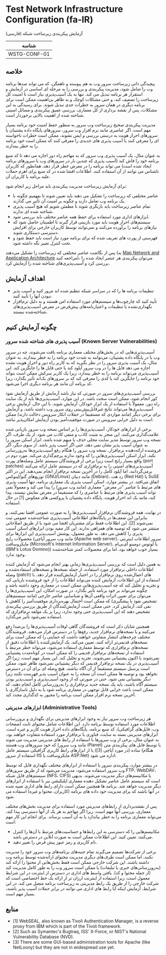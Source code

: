 # Test Network Infrastructure Configuration (fa-IR)

آزمایش پیکربندی زیرساخت شبکه (فارسی)

|شناسه          |
|------------|
|WSTG-CONF-01|

## خلاصه

پیچیدگی ذاتی زیرساخت سرور وب به هم پیوسته و ناهمگن، که می تواند صدها برنامه وب را شامل شود، مدیریت پیکربندی و بررسی را به مرحله ای اساسی در آزمایش و استقرار هر برنامه تبدیل می کند. تنها به یک آسیب‌پذیری نیاز است تا امنیت کل زیرساخت را تضعیف کند، و حتی مشکلات کوچک و به ظاهر بی‌اهمیت ممکن است برای برنامه دیگری در همان سرور به خطرات جدی تبدیل شوند. برای رسیدگی به این مشکلات، پس از نقشه برداری از کل معماری، بررسی عمیق پیکربندی و مسائل امنیتی شناخته شده از اهمیت بالایی برخوردار است.

مدیریت پیکربندی صحیح زیرساخت وب سرور به منظور حفظ امنیت خود برنامه بسیار مهم است. اگر عناصری مانند نرم افزار وب سرور، سرورهای پایگاه داده پشتیبان یا سرورهای احراز هویت به درستی بررسی و ایمن نشوند، ممکن است خطرات ناخواسته ای را معرفی کنند یا آسیب پذیری های جدیدی را معرفی کنند که ممکن است خود برنامه را به خطر بیندازند.

به عنوان مثال، یک آسیب پذیری وب سرور که به مهاجم راه دور اجازه می دهد تا کد منبع برنامه خود را فاش کند (آسیب پذیری که چندین بار در سرورهای وب یا سرورهای برنامه ایجاد شده است) می تواند برنامه را در معرض خطر قرار دهد، همانطور که کاربران ناشناس می توانند از آن استفاده کنند. اطلاعات افشا شده در کد منبع برای اهرم حملات علیه برنامه یا کاربران آن.

برای آزمایش زیرساخت مدیریت پیکربندی باید مراحل زیر انجام شود:

- عناصر مختلفی که زیرساخت را تشکیل می دهند باید تعیین شوند تا بفهمیم چگونه با یک برنامه وب تعامل دارند و چگونه بر امنیت آن تأثیر می گذارند.
- تمام عناصر زیرساخت باید بازنگری شوند تا مطمئن شویم که هیچ آسیب پذیری شناخته شده ای ندارند.
- ابزارهای اداری مورد استفاده برای حفظ همه عناصر مختلف باید بررسی شود.
- سیستم‌های احراز هویت باید مورد بازبینی قرار گیرند تا اطمینان حاصل شود که نیازهای برنامه را برآورده می‌کنند و نمی‌توانند توسط کاربران خارجی برای افزایش دسترسی دستکاری شوند.
- فهرستی از پورت های تعریف شده که برای برنامه مورد نیاز است باید حفظ شود و تحت کنترل تغییر نگه داشته شود.

پس از نگاشت عناصر مختلفی که زیرساخت را تشکیل می‌دهند (به [Map Network and Application Architecture](../01-Information_Gathering/10-Map_Application_Architecture.md) مراجعه کنید)، می‌توان پیکربندی هر عنصر ایجاد شده را بررسی کرد و آسیب‌پذیری‌های شناخته شده را آزمایش کرد.

## اهداف آزمایش

- تنظیمات برنامه ها را که در سراسر شبکه تنظیم شده اند مرور کنید و آسیب پذیر نبودن آنها را تأیید کنید.
- تأیید کنید که چارچوب‌ها و سیستم‌های مورد استفاده امن هستند و به دلیل نرم‌افزار نگهداری‌نشده یا تنظیمات و اعتبارنامه‌های پیش‌فرض در معرض آسیب‌پذیری‌های شناخته‌شده نیستند.

## چگونه آزمایش کنیم

### آسیب پذیری های شناخته شده سرور (Known Server Vulnerabilities)

آسیب‌پذیری‌هایی که در بخش‌های مختلف معماری برنامه یافت می‌شوند، چه در سرور وب یا در پایگاه داده پشتیبان، می‌توانند به شدت خود برنامه را به خطر بیندازند. به عنوان مثال، یک آسیب پذیری سرور را در نظر بگیرید که به کاربر راه دور و احراز هویت نشده اجازه می دهد فایل ها را در وب سرور آپلود کند یا حتی فایل ها را جایگزین کند. این آسیب‌پذیری می‌تواند برنامه را به خطر بیندازد، زیرا یک کاربر سرکش ممکن است بتواند خود برنامه را جایگزین کند یا کدی را معرفی کند که بر سرورهای بک‌اند تأثیر بگذارد، زیرا کد برنامه آن مانند هر برنامه دیگری اجرا می‌شود.

بررسی آسیب‌پذیری‌های سرور در صورتی که نیاز باشد آزمایش از طریق آزمایش نفوذ کور انجام شود، ممکن است سخت باشد. در این موارد، آسیب‌پذیری‌ها باید از یک سایت راه دور، معمولاً با استفاده از یک ابزار خودکار، آزمایش شوند. با این حال، آزمایش برخی آسیب‌پذیری‌ها می‌تواند نتایج غیرقابل‌پیش‌بینی روی سرور وب داشته باشد، و آزمایش برای برخی دیگر (مانند مواردی که مستقیماً در حملات انکار سرویس دخالت دارند) ممکن است به دلیل خرابی سرویس در صورت موفقیت‌آمیز بودن آزمایش امکان‌پذیر نباشد.

برخی از ابزارهای خودکار، آسیب‌پذیری‌ها را بر اساس نسخه وب سرور بازیابی شده علامت‌گذاری می‌کنند. این منجر به مثبت کاذب و منفی کاذب می شود. از یک طرف، اگر نسخه وب سرور توسط مدیر سایت محلی حذف یا مبهم شده باشد، ابزار اسکن سرور را به عنوان آسیب پذیر نشان نمی دهد، حتی اگر آسیب پذیر باشد. از سوی دیگر، اگر فروشنده ارائه‌دهنده نرم‌افزار، نسخه وب سرور را هنگام رفع آسیب‌پذیری‌ها به‌روزرسانی نکند، ابزار اسکن آسیب‌پذیری‌هایی را که وجود ندارند پرچم‌گذاری می‌کند. مورد دوم در واقع بسیار رایج است زیرا برخی از فروشندگان سیستم عامل وصله‌های پورت (port patches) آسیب‌پذیری‌های امنیتی را به نرم‌افزاری که در سیستم عامل ارائه می‌کنند برمی‌گردانند، اما آپلود کامل را در آخرین نسخه نرم‌افزار انجام نمی‌دهند. این در اکثر توزیع‌های گنو/لینوکس (GNU/Linux) مانند دبیان (Debian)، رد هت (Red Hat) یا SuSE اتفاق می‌افتد. در بیشتر موارد، اسکن آسیب پذیری یک معماری برنامه، تنها آسیب پذیری های مرتبط با عناصر "در معرض" معماری (مانند وب سرور) را پیدا می کند و معمولاً نمی تواند آسیب پذیری های مرتبط با عناصری را که مستقیماً در معرض نمایش نیستند، پیدا کند، مانند بک اند احراز هویت، پایگاه داده پشتیبان یا پروکسی های معکوس [1] در حال استفاده.

در نهایت، همه فروشندگان نرم‌افزار آسیب‌پذیری‌ها را به صورت عمومی افشا نمی‌کنند، و بنابراین این ضعف‌ها در پایگاه‌های اطلاعاتی آسیب‌پذیری شناخته‌شده عمومی ثبت نمی‌شوند [2]. این اطلاعات فقط برای مشتریان افشا می شود یا از طریق اصلاحاتی منتشر می شود که توصیه های همراهی ندارند. این کار مفید بودن ابزارهای اسکن آسیب پذیری را کاهش می دهد. به طور معمول، پوشش آسیب‌پذیری این ابزارها برای محصولات رایج (مانند وب سرور آپاچی (Apache web server)، سرور اطلاعات اینترنتی مایکروسافت (Microsoft's Internet Information Server)، یا لوتوس دومینو آی‌بی‌ام (IBM's Lotus Domino)) بسیار خوب خواهد بود، اما برای محصولات کمتر شناخته‌شده وجود ندارد.

به همین دلیل است که بررسی آسیب‌پذیری‌ها زمانی بهتر انجام می‌شود که آزمایش کننده اطلاعات داخلی نرم‌افزار مورد استفاده، از جمله نسخه‌ها و نسخه‌های استفاده‌شده و وصله (patch) های اعمال‌شده روی نرم‌افزار را در اختیار آزمایش‌کننده قرار دهد. با استفاده از این اطلاعات، آزمایش کننده می‌تواند اطلاعات را از خود فروشنده بازیابی کند و تجزیه و تحلیل کند که چه آسیب‌پذیری‌هایی ممکن است در معماری وجود داشته باشد و چگونه می‌تواند بر خود برنامه تأثیر بگذارد. در صورت امکان، این آسیب‌پذیری‌ها را می‌توان برای تعیین اثرات واقعی آن‌ها و شناسایی عناصر خارجی (مانند سیستم‌های تشخیص نفوذ یا پیشگیری) که ممکن است احتمال بهره‌برداری موفقیت‌آمیز را کاهش یا نفی کند، آزمایش کرد. حتی ممکن است آزمایش‌کنندگان از طریق بررسی پیکربندی تشخیص دهند که این آسیب‌پذیری حتی وجود ندارد، زیرا بر یک مؤلفه نرم‌افزاری که استفاده نمی‌شود تأثیر می‌گذارد.

همچنین شایان ذکر است که فروشندگان گاهی اوقات آسیب‌پذیری‌ها را بی‌صدا رفع می‌کنند و با نسخه‌های نرم‌افزار جدید، رفع‌ها را در دسترس قرار می‌دهند. فروشندگان مختلف چرخه‌های انتشار متفاوتی خواهند داشت که حمایتی را که ممکن است برای نسخه‌های قدیمی‌تر ارائه کنند، تعیین می‌کند. یک آزمایش‌کننده با اطلاعات دقیق از نسخه‌های نرم‌افزاری که توسط معماری استفاده می‌شود، می‌تواند خطر مرتبط با استفاده از نسخه‌های نرم‌افزار قدیمی را که ممکن است در کوتاه‌مدت پشتیبانی نمی‌شوند یا اکنون پشتیبانی نمی‌شوند، تجزیه و تحلیل کند. این بسیار مهم است، زیرا اگر آسیب‌پذیری در یک نسخه نرم‌افزار قدیمی که دیگر پشتیبانی نمی‌شود ظاهر شود، ممکن است پرسنل سیستم مستقیماً از آن آگاه نباشند. هیچ وصله ای برای آن در دسترس نخواهد بود و توصیه ها ممکن است آن نسخه را به عنوان آسیب پذیر فهرست نکنند زیرا دیگر پشتیبانی نمی شود. حتی در صورتی که از وجود آسیب‌پذیری و آسیب‌پذیر بودن سیستم آگاه باشند،  باید یک نسخه جدید نرم‌افزاری را به‌روزرسانی کامل انجام دهند، که  ممکن است باعث خرابی قابل توجهی در معماری برنامه شود یا به دلیل ناسازگاری با آخرین نسخه نرم افزار ممکن است برنامه را مجبور به کدگذاری مجدد کند.

### ابزارهای مدیریتی (Administrative Tools)

هر زیرساخت وب سرور نیاز به وجود ابزارهای مدیریتی برای نگهداری و بروزرسانی اطلاعات مورد استفاده توسط برنامه دارد. این اطلاعات شامل محتوای ثابت (صفحات وب، فایل‌های گرافیکی)، کد منبع برنامه، پایگاه‌های داده احراز هویت کاربر و غیره است. ابزارهای مدیریتی بسته به سایت، فناوری یا نرم‌افزار مورد استفاده متفاوت خواهند بود. به عنوان مثال، برخی از وب سرورها با استفاده از رابط های مدیریتی مدیریت می شوند که خود سرورهای وب هستند (مانند وب سرور iPlanet) یا توسط فایل های پیکربندی متن ساده (در مورد آپاچی [3]) یا از ابزارهای رابط کاربری گرافیکی سیستم عامل (هنگام استفاده از سرور IIS مایکروسافت یا ASP.Net) اداره می شود.

در بیشتر موارد، پیکربندی سرور با استفاده از ابزارهای مختلف نگهداری فایل که توسط وب سرور استفاده می‌شود، مدیریت می‌شود که از طریق سرورهای FTP، WebDAV، سیستم‌های فایل شبکه (NFS، CIFS) یا مکانیسم‌های دیگر مدیریت می‌شوند. بدیهی است که سیستم عامل عناصر تشکیل دهنده معماری اپلیکیشن نیز با استفاده از ابزارهای دیگر مدیریت خواهد شد. برنامه ها همچنین ممکن است دارای رابط های اداری تعبیه شده در آنها باشند که برای مدیریت خود داده های برنامه (کاربران، محتوا و غیره) استفاده می شود.

پس از نقشه‌برداری از رابط‌های مدیریتی مورد استفاده برای مدیریت بخش‌های مختلف معماری، بررسی آنها مهم است، زیرا اگر مهاجم به هر یک از آنها دسترسی پیدا کند، می‌تواند معماری برنامه را به خطر بیاندازد یا به آن آسیب برساند. برای انجام این کار مهم است:

- مکانیسم‌هایی را که دسترسی به این رابط‌ها و حساسیت‌های مرتبط با آن‌ها را کنترل می‌کنند، تعیین کنید. این اطلاعات ممکن است به صورت آنلاین در دسترس باشد.
- نام کاربری و رمز عبور پیش فرض را تغییر دهید.

برخی از شرکت‌ها تصمیم می‌گیرند تمام جنبه‌های برنامه‌های وب سرور خود را مدیریت نکنند، اما ممکن است طرف‌های دیگری مدیریت محتوای ارائه‌شده توسط برنامه وب داشته باشند. این شرکت خارجی ممکن است فقط بخش‌هایی از محتوا را ارائه کند (به‌روزرسانی‌های خبری یا تبلیغات) یا ممکن است سرور وب را به طور کامل مدیریت کند (از جمله محتوا و کد). یافتن واسط های اداری در دسترس از اینترنت در این شرایط معمول است، زیرا استفاده از اینترنت ارزان تر از ارائه یک خط اختصاصی است که شرکت خارجی را از طریق یک رابط مدیریتی به زیرساخت برنامه متصل می کند. در این شرایط، آزمایش اینکه آیا رابط های اداری می توانند در برابر حملات آسیب پذیر باشند، بسیار مهم است.

## منابع

- [1] WebSEAL, also known as Tivoli Authentication Manager, is a reverse proxy from IBM which is part of the Tivoli framework.
- [2] Such as Symantec's Bugtraq, ISS' X-Force, or NIST's National Vulnerability Database (NVD).
- [3] There are some GUI-based administration tools for Apache (like NetLoony) but they are not in widespread use yet.
